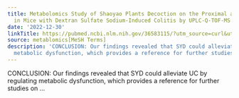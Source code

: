 ```yaml
---
title: Metabolomics Study of Shaoyao Plants Decoction on the Proximal and Distal Colon
  in Mice with Dextran Sulfate Sodium-Induced Colitis by UPLC-Q-TOF-MS
date: '2022-12-30'
linkTitle: https://pubmed.ncbi.nlm.nih.gov/36583115/?utm_source=curl&utm_medium=rss&utm_campaign=pubmed-2&utm_content=1Zkrxt7ktlCbHBXEV3v65xxSnkSWNsJ1A6Fq3gBniKhGfIUslK&fc=20210907212339&ff=20230102200410&v=2.17.9.post6+86293ac
source: metablomics[MeSH Terms]
description: 'CONCLUSION: Our findings revealed that SYD could alleviate UC by regulating
  metabolic dysfunction, which provides a reference for further studies on ...'
---
```

CONCLUSION: Our findings revealed that SYD could alleviate UC by regulating metabolic dysfunction, which provides a reference for further studies on ...